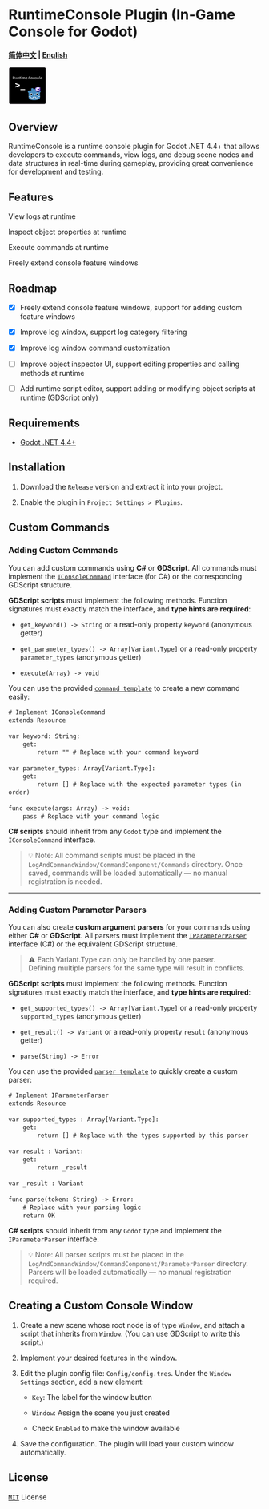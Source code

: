 # RuntimeConsole Plugin (In-Game Console for Godot)

**[简体中文](README.md) | [English](README_en.md)**

<img src="RuntimeConsoleIcon.png" width="15%">

## Overview
RuntimeConsole is a runtime console plugin for Godot .NET 4.4+ that allows developers to execute commands, view logs, and debug scene nodes and data structures in real-time during gameplay, providing great convenience for development and testing.

## Features

View logs at runtime

Inspect object properties at runtime

Execute commands at runtime

Freely extend console feature windows

## Roadmap

- [x] Freely extend console feature windows, support for adding custom feature windows

- [x] Improve log window, support log category filtering

- [x] Improve log window command customization

- [ ] Improve object inspector UI, support editing properties and calling methods at runtime

- [ ] Add runtime script editor, support adding or modifying object scripts at runtime (GDScript only)

## Requirements

- [Godot .NET 4.4+](https://godotengine.org/download/windows/)

## Installation

1. Download the `Release` version and extract it into your project.

2. Enable the plugin in `Project Settings > Plugins`.

## Custom Commands

### Adding Custom Commands

You can add custom commands using **C#** or **GDScript**.
All commands must implement the [`IConsoleCommand`](/LogAndCommandWindow/CommandComponent/Interface/IConsoleCommand.cs) interface (for C#) or the corresponding GDScript structure.

**GDScript scripts** must implement the following methods.
Function signatures must exactly match the interface, and **type hints are required**:

- `get_keyword() -> String` or a read-only property `keyword` (anonymous getter)

- `get_parameter_types() -> Array[Variant.Type]` or a read-only property `parameter_types` (anonymous getter)

- `execute(Array) -> void`

You can use the provided [`command template`](/LogAndCommandWindow/CommandComponent/GDScriptInterfaceTemplate/command_template.gd) to create a new command easily:

```gdscript
# Implement IConsoleCommand 
extends Resource

var keyword: String:
	get:
		return "" # Replace with your command keyword

var parameter_types: Array[Variant.Type]:
	get:
		return [] # Replace with the expected parameter types (in order)

func execute(args: Array) -> void:
	pass # Replace with your command logic
```

**C# scripts** should inherit from any `Godot` type and implement the `IConsoleCommand` interface.

> 💡 Note: All command scripts must be placed in the `LogAndCommandWindow/CommandComponent/Commands` directory. Once saved, commands will be loaded automatically — no manual registration is needed.

---

### Adding Custom Parameter Parsers

You can also create **custom argument parsers** for your commands using either **C#** or **GDScript**.
All parsers must implement the [`IParameterParser`](/LogAndCommandWindow/CommandComponent/Interface/IParameterParser.cs) interface (C#) or the equivalent GDScript structure.

> ⚠️ Each Variant.Type can only be handled by one parser.   
> Defining multiple parsers for the same type will result in conflicts.

**GDScript scripts** must implement the following methods.
Function signatures must exactly match the interface, and **type hints are required**:

- `get_supported_types() -> Array[Variant.Type]` or a read-only property `supported_types` (anonymous getter)

- `get_result() -> Variant` or a read-only property `result` (anonymous getter)

- `parse(String) -> Error`

You can use the provided [`parser template`](/LogAndCommandWindow/CommandComponent/GDScriptInterfaceTemplate/parameter_parser_template.gd) to quickly create a custom parser:

```gdscript
# Implement IParameterParser
extends Resource

var supported_types : Array[Variant.Type]:
    get:
        return [] # Replace with the types supported by this parser

var result : Variant:
    get:
        return _result

var _result : Variant

func parse(token: String) -> Error:
    # Replace with your parsing logic
    return OK
```

**C# scripts** should inherit from any `Godot` type and implement the `IParameterParser` interface.

> 💡 Note: All parser scripts must be placed in the `LogAndCommandWindow/CommandComponent/ParameterParser` directory.  
> Parsers will be loaded automatically — no manual registration required.

## Creating a Custom Console Window

1. Create a new scene whose root node is of type `Window`, and attach a script that inherits from `Window`.
(You can use GDScript to write this script.)

2. Implement your desired features in the window.

3. Edit the plugin config file: `Config/config.tres`.
Under the `Window Settings` section, add a new element:

    - `Key`: The label for the window button

    - `Window`: Assign the scene you just created

    - Check `Enabled` to make the window available

4. Save the configuration. The plugin will load your custom window automatically.

## License

[`MIT`](https://mit-license.org/) License
